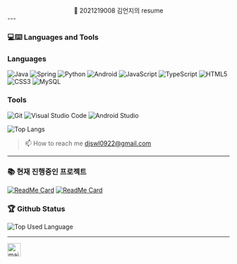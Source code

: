 


<div align="center"> 🚀 2021219008 김언지의 resume </div>
---

### 💻:keyboard: Languages and Tools 
### Languages<sup></sup>
![Java](https://img.shields.io/badge/Java-007396.svg?&style=for-the-badge&logo=Java&logoColor=white) ![Spring](https://img.shields.io/badge/Spring-6DB33F.svg?&style=for-the-badge&logo=Spring&logoColor=white) ![Python](https://img.shields.io/badge/Python-3776AB.svg?&style=for-the-badge&logo=Python&logoColor=white) ![Android](https://img.shields.io/badge/Android-3DDC84.svg?&style=for-the-badge&logo=Android&logoColor=white) ![JavaScript](https://img.shields.io/badge/JavaScript-F7DF1E.svg?&style=for-the-badge&logo=JavaScript&logoColor=white)
![TypeScript](https://img.shields.io/badge/TypeScript-3178C6.svg?&style=for-the-badge&logo=TypeScript&logoColor=white) ![HTML5](https://img.shields.io/badge/HTML5-E34F26.svg?&style=for-the-badge&logo=HTML5&logoColor=white) ![CSS3](https://img.shields.io/badge/CSS3-1572B6.svg?&style=for-the-badge&logo=CSS3&logoColor=white) ![MySQL](https://img.shields.io/badge/MySQL-4479A1.svg?&style=for-the-badge&logo=MySQL&logoColor=white) 

### Tools
![Git](https://img.shields.io/badge/Git-F05032.svg?&style=for-the-badge&logo=Git&logoColor=white) ![Visual Studio Code](https://img.shields.io/badge/Visual%20Studio%20Code-007ACC.svg?&style=for-the-badge&logo=Visual%20Studio%20Code&logoColor=white) ![Android Studio](https://img.shields.io/badge/Android%20Studio-3DDC84.svg?&style=for-the-badge&logo=Android%20Studio&logoColor=white)

![Top Langs](https://github-readme-stats.vercel.app/api/top-langs/?username=Birdust&layout=compact)

> 📫 How to reach me djswl0922@gmail.com

---
### 📚 현재 진행중인 프로젝트
[![ReadMe Card](https://github-readme-stats.vercel.app/api/pin/?username=Birdust&repo=BookProject&theme=radical "BookProject")](https://github.com/Birdust/BookProject)
[![ReadMe Card](https://github-readme-stats.vercel.app/api/pin/?username=Birdust&repo=WritingChallenge&theme=highcontrast "WritingChallenge")](https://github.com/Birdust/WritingChallenge)

 ### 🏆 Github Status
![Top Used Language](https://github-readme-stats.vercel.app/api/top-langs/?username=Birdust&show_icons=true&theme=tokyonight&hide_border=true)

 ---

<a href="djswl0922@gmail.com"><img src="https://www.vectorlogo.zone/logos/gmail/gmail-icon.svg" width="30px" alt="mail"></a> 
&nbsp; &nbsp;
 